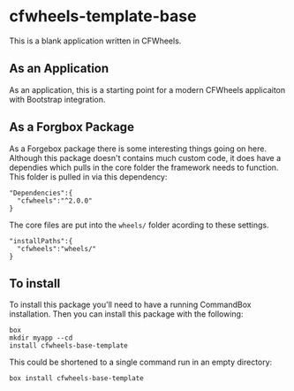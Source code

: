 # cfwheels-template-base

This is a blank application written in CFWheels. 

## As an Application

As an application, this is a starting point for a modern CFWheels applicaiton with Bootstrap integration.

## As a Forgbox Package

As a Forgebox package there is some interesting things going on here. Although this package doesn't contains much custom code, it does have a dependies which pulls in the core folder the framework needs to function. This folder is pulled in via this dependency:

```
"Dependencies":{
  "cfwheels":"^2.0.0"
}
```

The core files are put into the `wheels/` folder acording to these settings.

```
"installPaths":{
  "cfwheels":"wheels/"
}
```

## To install

To install this package you'll need to have a running CommandBox installation. Then you can install this package with the following:

```
box
mkdir myapp --cd
install cfwheels-base-template
```

This could be shortened to a single command run in an empty directory:

```
box install cfwheels-base-template
```
